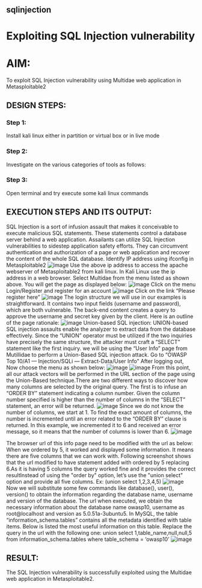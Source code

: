 ## sqlinjection
# Exploiting SQL Injection vulnerability



# AIM:
To exploit SQL Injection vulnerability using Multidae web application in Metasploitable2

## DESIGN STEPS:

### Step 1:

Install kali linux either in partition or virtual box or in live mode


### Step 2:

Investigate on the various categories of tools as follows:

### Step 3:

Open terminal and try execute some kali linux commands

## EXECUTION STEPS AND ITS OUTPUT:
SQL Injection is a sort of infusion assault that makes it conceivable to execute malicious SQL statements. These statements control a database server behind a web application. Assailants can utilize SQL Injection vulnerabilities to sidestep application safety efforts. They can circumvent authentication and authorization of a page or web application and recover the content of the whole SQL database. Identify IP address using ifconfig in Metasploitable2
![image](https://github.com/user-attachments/assets/12e11cd7-8c9c-45fb-9596-322abfc9016d)
Use the above ip address to access the apache webserver of Metasploitable2 from kali linux. In Kali Linux use the ip address in a web browser.
Select Multidae from the menu listed as shown above. You will get the page as displayed below:
![image](https://github.com/user-attachments/assets/bed9767b-5b11-41ba-9238-9a51e67ac4f4)
Click on the menu Login/Register and register for an account
![image](https://github.com/user-attachments/assets/34234ec5-55eb-4f58-b60d-bc8482009998)
Click on the link “Please register here”
![image](https://github.com/user-attachments/assets/57157003-af0a-46f9-a49d-061d4ca8c946)
The login structure we will use in our examples is straightforward. It contains two input fields (username and password), which are both vulnerable. The back-end content creates a query to approve the username and secret key given by the client. Here is an outline of the page rationale:
![image](https://github.com/user-attachments/assets/923055d7-a6a5-4c40-9530-12dcb9699afb)
Union-based SQL injection:
UNION-based SQL injection assaults enable the analyzer to extract data from the database effectively. Since the “UNION” operator must be utilized if the two inquiries have precisely the same structure, the attacker must craft a “SELECT” statement like the first inquiry. we will be using the “User Info” page from Mutillidae to perform a Union-Based SQL injection attack. Go to “OWASP Top 10/A1 — Injection/SQLi — Extract-Data/User Info”
After logging out, Now choose the menu as shown below:
![image](https://github.com/user-attachments/assets/e47b1a73-be7a-4c7c-84ca-dd1caa9eeaa2)
![image](https://github.com/user-attachments/assets/04d34c6f-665b-468f-9791-44ff11ac6b27)
From this point, all our attack vectors will be performed in the URL section of the page using the Union-Based technique.There are two different ways to discover how many columns are selected by the original query. The first is to infuse an “ORDER BY” statement indicating a column number. Given the column number specified is higher than the number of columns in the “SELECT” statement, an error will be returned.
![image](https://github.com/user-attachments/assets/afdbb2b3-2ed7-4373-b179-baaf1f436df5)
Since we do not know the number of columns, we start at 1. To find the exact amount of columns, the number is incremented until an error related to the “ORDER BY” clause is returned. In this example, we incremented it to 6 and received an error message, so it means that the number of columns is lower than 6.
![image](https://github.com/user-attachments/assets/0b840f63-9cd1-4449-bbd7-46d6235e4394)

The browser url of this info page need to be modified with the url as below:
When we ordered by 5, it worked and displayed some information. It means there are five columns that we can work with. Following screenshot shows that the url modified to have statement added with ordered by 5 replacing 6.As it is having 5 columns the query worked fine and it provides the correct resultInstead of using the "order by" option, let’s use the "union select" option and provide all five columns. Ex: (union select 1,2,3,4,5)
![image](https://github.com/user-attachments/assets/5a37df72-1140-4dea-9d7f-da1322803059)
Now we will substitute some few commands like database(), user(), version() to obtain the information regarding the database name, username and version of the database.
The url when executed, we obtain the necessary information about the database name owasp10, username as root@localhost and version as 5.0.51a-3ubuntu5. In MySQL, the table “information_schema.tables” contains all the metadata identified with table items. Below is listed the most useful information on this table.
Replace the query in the url with the following one: union select 1,table_name,null,null,5 from information_schema.tables where table_schema = ‘owasp10’
![image](https://github.com/user-attachments/assets/620d8d2b-bf26-45ac-981c-c09261906dff)

## RESULT:
The SQL Injection vulnerability is successfully exploited using the Multidae web application in Metasploitable2.


